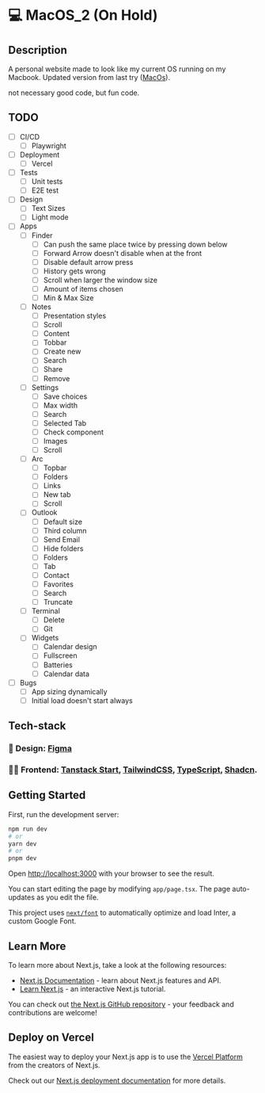 # :computer: MacOS_2 (On Hold)

## Description

A personal website made to look like my current OS running on my Macbook. Updated version from last try ([﻿MacOs](https://github.com/elmersson/MacOS)).

not necessary good code, but fun code.

## TODO

- [ ] CI/CD
  - [ ] Playwright
- [ ] Deployment
  - [ ] Vercel
- [ ] Tests
  - [ ] Unit tests
  - [ ] E2E test
- [ ] Design
  - [ ] Text Sizes
  - [ ] Light mode
- [ ] Apps
  - [ ] Finder
    - [ ] Can push the same place twice by pressing down below
    - [ ] Forward Arrow doesn't disable when at the front
    - [ ] Disable default arrow press
    - [ ] History gets wrong
    - [ ] Scroll when larger the window size
    - [ ] Amount of items chosen
    - [ ] Min & Max Size
  - [ ] Notes
    - [ ] Presentation styles
    - [ ] Scroll
    - [ ] Content
    - [ ] Tobbar
    - [ ] Create new
    - [ ] Search
    - [ ] Share
    - [ ] Remove
  - [ ] Settings
    - [ ] Save choices
    - [ ] Max width
    - [ ] Search
    - [ ] Selected Tab
    - [ ] Check component
    - [ ] Images
    - [ ] Scroll
  - [ ] Arc
    - [ ] Topbar
    - [ ] Folders
    - [ ] Links
    - [ ] New tab
    - [ ] Scroll
  - [ ] Outlook
    - [ ] Default size
    - [ ] Third column
    - [ ] Send Email
    - [ ] Hide folders
    - [ ] Folders
    - [ ] Tab
    - [ ] Contact
    - [ ] Favorites
    - [ ] Search
    - [ ] Truncate
  - [ ] Terminal
    - [ ] Delete
    - [ ] Git
  - [ ] Widgets
    - [ ] Calendar design
    - [ ] Fullscreen
    - [ ] Batteries
    - [ ] Calendar data
- [ ] Bugs
  - [ ] App sizing dynamically
  - [ ] Initial load doesn't start always

## Tech-stack

### :art: Design: [﻿Figma](https://www.figma.com/file/VCxltAf7wcOtDc6djBIBCD/MacOS?type=design&node-id=2%3A5731&mode=design&t=B1iX5GHDvj0DTduN-1)

### :technologist: Frontend: [Tanstack Start](https://tanstack.com/start/latest), [TailwindCSS](https://github.com/tailwindlabs/tailwindcss), [TypeScript](https://github.com/microsoft/TypeScript), [Shadcn](https://github.com/shadcn-ui/ui).

## Getting Started

First, run the development server:

```bash
npm run dev
# or
yarn dev
# or
pnpm dev
```

Open [http://localhost:3000](http://localhost:3000) with your browser to see the result.

You can start editing the page by modifying `app/page.tsx`. The page auto-updates as you edit the file.

This project uses [`next/font`](https://nextjs.org/docs/basic-features/font-optimization) to automatically optimize and load Inter, a custom Google Font.

## Learn More

To learn more about Next.js, take a look at the following resources:

- [Next.js Documentation](https://nextjs.org/docs) - learn about Next.js features and API.
- [Learn Next.js](https://nextjs.org/learn) - an interactive Next.js tutorial.

You can check out [the Next.js GitHub repository](https://github.com/vercel/next.js/) - your feedback and contributions are welcome!

## Deploy on Vercel

The easiest way to deploy your Next.js app is to use the [Vercel Platform](https://vercel.com/new?utm_medium=default-template&filter=next.js&utm_source=create-next-app&utm_campaign=create-next-app-readme) from the creators of Next.js.

Check out our [Next.js deployment documentation](https://nextjs.org/docs/deployment) for more details.
